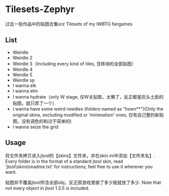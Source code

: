 # Tilesets-Zephyr

过去一些作品中的贴图合集orz
Tilesets of my IWBTG fangames

## List

- Weirdle
- Weirdle 2
- Weirdle 3（Including every kind of tiles, 含砖块的全部贴图）
- Weirdle 4
- Weirdle 5
- Weirdle sp
- I wanna elk
- I wanna elm
- I wanna hydrate（only W stage, 仅W关贴图，太懒了，反正都是灰头土脸的贴图，就只弄了一个）
- I wanna have some weird needles (folders named as "hswn**")(Only the original skins, excluding modified or 'minimalism' ones, 仅有自己整的新贴图，没有调色的和过于简单的)
- I wanna seize the grid

## Usage

将文件夹拷贝进入jtool的【skins】文件夹，并在skin.ini中添加【文件夹名】.
Every folder is in the format of a standard jtool skin, read 'jtool\skins\readme.txt' for instructions; feel free to use it wherever you want.

贴图并不覆盖jtool所含全部obj，反正原游戏里做了多少我就放了多少.
Note that not every object in jtool 1.3.5 is included.
